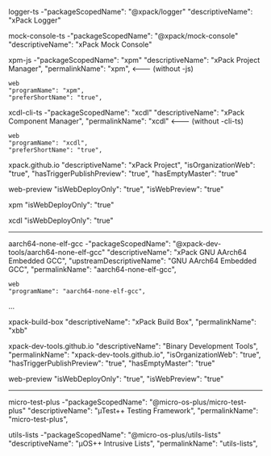 logger-ts
    -"packageScopedName": "@xpack/logger"
    "descriptiveName": "xPack Logger"

mock-console-ts
    -"packageScopedName": "@xpack/mock-console"
    "descriptiveName": "xPack Mock Console"

xpm-js
    -"packageScopedName": "xpm"
    "descriptiveName": "xPack Project Manager",
    "permalinkName": "xpm", <--- (without -js)

    web
    "programName": "xpm",
    "preferShortName": "true",

xcdl-cli-ts
    -"packageScopedName": "xcdl"
    "descriptiveName": "xPack Component Manager",
    "permalinkName": "xcdl" <--- (without -cli-ts)

    web
    "programName": "xcdl",
    "preferShortName": "true",

xpack.github.io
    "descriptiveName": "xPack Project",
    "isOrganizationWeb": "true",
    "hasTriggerPublishPreview": "true",
    "hasEmptyMaster": "true"

web-preview
    "isWebDeployOnly": "true",
    "isWebPreview": "true"

xpm
    "isWebDeployOnly": "true"

xcdl
    "isWebDeployOnly": "true"

---

aarch64-none-elf-gcc
    -"packageScopedName": "@xpack-dev-tools/aarch64-none-elf-gcc"
    "descriptiveName": "xPack GNU AArch64 Embedded GCC",
    "upstreamDescriptiveName": "GNU AArch64 Embedded GCC",
    "permalinkName": "aarch64-none-elf-gcc",

    web
    "programName": "aarch64-none-elf-gcc",

...

xpack-build-box
    "descriptiveName": "xPack Build Box",
    "permalinkName": "xbb"

xpack-dev-tools.github.io
    "descriptiveName": "Binary Development Tools",
    "permalinkName": "xpack-dev-tools.github.io",
    "isOrganizationWeb": "true",
    "hasTriggerPublishPreview": "true",
    "hasEmptyMaster": "true"

web-preview
    "isWebDeployOnly": "true",
    "isWebPreview": "true"

---

micro-test-plus
    -"packageScopedName": "@micro-os-plus/micro-test-plus"
    "descriptiveName": "µTest++ Testing Framework",
    "permalinkName": "micro-test-plus",

utils-lists
    -"packageScopedName": "@micro-os-plus/utils-lists"
    "descriptiveName": "µOS++ Intrusive Lists",
    "permalinkName": "utils-lists",
